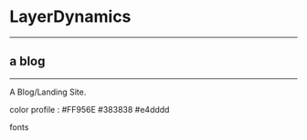 # LayerDynamics

-----

## a blog

-----

A Blog/Landing Site.

color profile :
#FF956E
#383838
#e4dddd

fonts

<style>
@import url('https://fonts.googleapis.com/css2?family=Oxygen:wght@300;400;700&display=swap')
</style>
